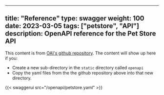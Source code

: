 
---
title: "Reference"
type: swagger
weight: 100
date: 2023-03-05
tags: ["petstore", "API"]
description: OpenAPI reference for the Pet Store API
---

This content is from [OAI's github repository](https://github.com/OAI/OpenAPI-Specification/tree/main/examples/v3.0).
The content will show up here if you:

- Create a new sub-directory in the `static` directory called `openapi`
- Copy the yaml files from the the github repository above into that new directory.

{{< swaggerui src="/openapi/petstore.yaml" >}}
